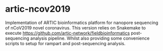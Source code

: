 # artic-ncov2019
Implementation of ARTIC bioinformatics platform for nanopore sequencing of nCoV2019 novel coronavirus. 
This version relies on Snakemake to execute https://github.com/artic-network/fieldbioinformatics post-sequencing analysis pipeline. Whilst also providing some convenience scripts to setup for rampart and post-sequencing analysis. 

